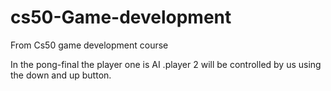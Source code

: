 # cs50-Game-development
From Cs50 game development course

In the pong-final the player one is AI .player 2 will be controlled by us using the down and up button.
